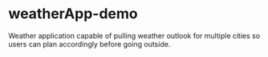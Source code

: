 # weatherApp-demo
Weather application capable of pulling weather outlook for multiple cities so users can plan accordingly before going outside.
